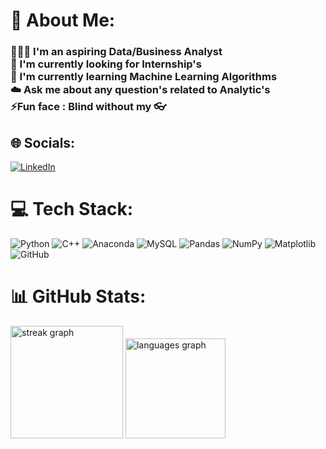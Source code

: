 # 💫 About Me:
### 👩🏻‍💼 I'm an aspiring Data/Business Analyst<br>🔭 I'm currently looking for Internship's<br>🌱 I'm currently learning Machine Learning Algorithms<br>☁️ Ask me about any question's related to Analytic's<br>⚡Fun face : Blind without my 👓


## 🌐 Socials:
[![LinkedIn](https://img.shields.io/badge/LinkedIn-%230077B5.svg?logo=linkedin&logoColor=white)](https://linkedin.com/in/swati-singh-11sept01) 

# 💻 Tech Stack:
![Python](https://img.shields.io/badge/python-3670A0?style=flat&logo=python&logoColor=ffdd54) ![C++](https://img.shields.io/badge/c++-%2300599C.svg?style=flat&logo=c%2B%2B&logoColor=white) ![Anaconda](https://img.shields.io/badge/Anaconda-%2344A833.svg?style=flat&logo=anaconda&logoColor=white) ![MySQL](https://img.shields.io/badge/mysql-4479A1.svg?style=flat&logo=mysql&logoColor=white) ![Pandas](https://img.shields.io/badge/pandas-%23150458.svg?style=flat&logo=pandas&logoColor=white) ![NumPy](https://img.shields.io/badge/numpy-%23013243.svg?style=flat&logo=numpy&logoColor=white) ![Matplotlib](https://img.shields.io/badge/Matplotlib-%23ffffff.svg?style=flat&logo=Matplotlib&logoColor=black) ![GitHub](https://img.shields.io/badge/github-%23121011.svg?style=flat&logo=github&logoColor=white)
# 📊 GitHub Stats:
<div>
  <img src="https://streak-stats.demolab.com?user=05-Swati-Singh&locale=en&mode=daily&theme=blue_navy&hide_border=false&border_radius=5" height="180" alt="streak graph"  />
  <img src="https://github-readme-stats.vercel.app/api/top-langs?username=05-Swati-Singh&locale=en&hide_title=false&layout=compact&card_width=320&langs_count=3&theme=blue_navy&hide_border=false" height="160" alt="languages graph"  />
</div>


<!-- Proudly created with GPRM ( https://gprm.itsvg.in ) -->
